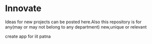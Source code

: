 # Innovate
Ideas for new projects can be posted here.Also this repository is for any(may or may not belong to any department) new,unique or relevant 

create app for iit patna
